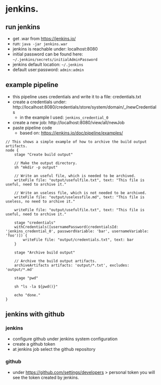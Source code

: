 # jenkins.

## run jenkins
* get .war from https://jenkins.io/
* run: `java -jar jenkins.war`
* jenkins is reachable under: localhost:8080
* initial password can be found here: `~/.jenkins/secrets/initialAdminPassword`
* jenkins default location: `~/.jenkins`
* default user:password: `admin:admin`

## example pipeline
* this pipeline uses credentials and write it to a file: credentials.txt
* create a credentials under: http://localhost:8080/credentials/store/system/domain/_/newCredentials
	* in the example I used: `jenkins_credential_0`
* create a new job: http://localhost:8080/view/all/newJob 
* paste pipeline code
	* based on: https://jenkins.io/doc/pipeline/examples/
```
// This shows a simple example of how to archive the build output artifacts.
node {
    stage "Create build output"
    
    // Make the output directory.
    sh "mkdir -p output"

    // Write an useful file, which is needed to be archived.
    writeFile file: "output/usefulfile.txt", text: "This file is useful, need to archive it."

    // Write an useless file, which is not needed to be archived.
    writeFile file: "output/uselessfile.md", text: "This file is useless, no need to archive it."

    writeFile file: "output/usefulfile.txt", text: "This file is useful, need to archive it."
    
    stage "credentials"
    withCredentials([usernamePassword(credentialsId: 'jenkins_credential_0', passwordVariable: 'bar', usernameVariable: 'foo')]) {
        writeFile file: "output/credentials.txt", text: bar
    }

    stage "Archive build output"
    
    // Archive the build output artifacts.
    archiveArtifacts artifacts: 'output/*.txt', excludes: 'output/*.md'
    
    stage "pwd"

    sh "ls -la ${pwd()}"    

    echo "done."
}
```

## jenkins with github

### jenkins
* configure github under jenkins system configuration
* create a github token
* at jenkins job select the github repository

### github
* under https://github.com/settings/developers > personal token you will see the token created by jenkins.
